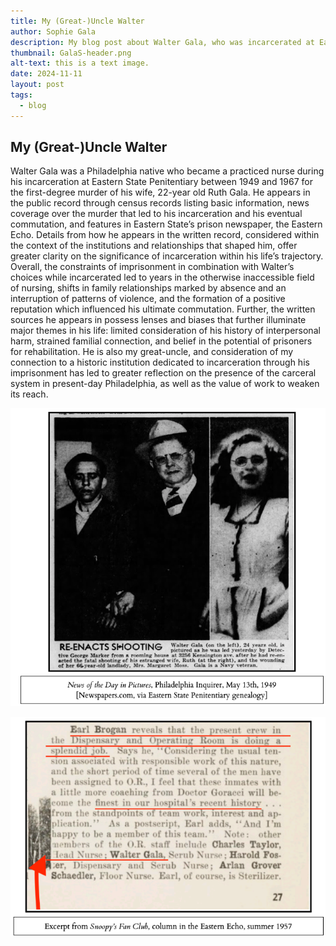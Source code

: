 ```yaml
---
title: My (Great-)Uncle Walter
author: Sophie Gala
description: My blog post about Walter Gala, who was incarcerated at Eastern State Penitentiary.
thumbnail: GalaS-header.png
alt-text: this is a text image.
date: 2024-11-11
layout: post
tags:
  - blog
---
```


## My (Great-)Uncle Walter

Walter Gala was a Philadelphia native who became a practiced nurse during his incarceration at 
Eastern State Penitentiary between 1949 and 1967 for the first-degree murder of his wife, 22-year 
old Ruth Gala. He appears in the public record through census records listing basic information, 
news coverage over the murder that led to his incarceration and his eventual commutation, and features in Eastern State’s prison newspaper, the Eastern Echo. Details from how he appears in the written record, considered within the context of the institutions and relationships that shaped him, offer greater clarity on the significance of incarceration within his life’s trajectory. Overall, the constraints of imprisonment in combination with Walter’s choices while incarcerated led to years in the otherwise inaccessible field of nursing, shifts in family relationships marked by absence and an interruption of patterns of violence, and the formation of a positive reputation which influenced his ultimate commutation. Further, the written sources he appears in possess lenses and biases that further illuminate major themes in his life: limited consideration of his history of interpersonal harm, strained familial connection, and belief in the potential of prisoners for rehabilitation. He is also my great-uncle, and consideration of my connection to a historic institution dedicated to incarceration through his imprisonment has led to greater reflection on the presence of the carceral system in present-day Philadelphia, as well as the value of work to weaken its reach. 



![Phladelphia Inquirer article from May 13th, 1959 showing Walter and Ruth Gala](/assets/img/galas0870source1.png)
 


![Excerpt from Snoopy’s Fan Club, column in the Eastern Echo, summer 1957](/assets/img/galas0870source2.png)









